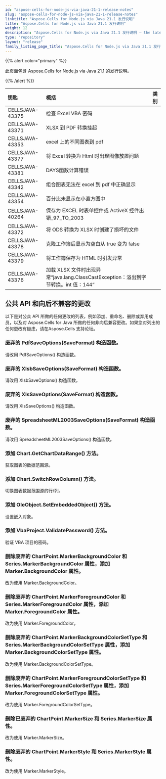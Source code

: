 ```yaml
---
id: "aspose-cells-for-node-js-via-java-21-1-release-notes"
slug: "aspose-cells-for-node-js-via-java-21-1-release-notes"
linktitle: "Aspose.Cells for Node.js via Java 21.1 发行说明"
title: "Aspose.Cells for Node.js via Java 21.1 发行说明"
weight: 12
description: "Aspose.Cells for Node.js via Java 21.1 发行说明 – the latest updates and fixes."
type: "repository"
layout: "release"
family_listing_page_title: "Aspose.Cells for Node.js via Java 21.1 发行说明"
---
```

{{% alert color="primary" %}} 

此页面包含 Aspose.Cells for Node.js via Java 21.1 的发行说明。

{{% /alert %}} 

|**钥匙**|**概括**|**类别**|
|:- |:- |:- |
|CELLSJAVA-43375|检查 Excel VBA 密码|
|CELLSJAVA-43371|XLSX 到 PDF 转换挂起|
|CELLSJAVA-43353|excel 上的不同图表到 pdf|
|CELLSJAVA-43377|将 Excel 转换为 Html 时出现图像放置问题|
|CELLSJAVA-43381|DAYS函数计算错误|
|CELLSJAVA-43342|组合图表无法在 excel 到 pdf 中正确显示|
|CELLSJAVA-43354|百分比未显示在小直方图中|
|CELLSJAVA-40264|保存为 EXCEL 时表单控件或 ActiveX 控件出错_97_TO_2003|
|CELLSJAVA-43372|将 ODS 转换为 XLSX 时创建了损坏的文件|
|CELLSJAVA-43378|克隆工作簿后显示为空白从 true 变为 false|
|CELLSJAVA-43379|将工作簿保存为 HTML 时引发异常|
|CELLSJAVA-43376|加载 XLSX 文件时出现异常“java.lang.ClassCastException：溢出到字节转换。int 值：144”|

## **公共 API 和向后不兼容的更改**

以下是对公众 API 所做的任何更改的列表，例如添加、重命名、删除或弃用成员，以及对 Aspose.Cells for Java 所做的任何非向后兼容更改。如果您对列出的任何更改有疑虑，请在Aspose.Cells 支持论坛。

### **废弃的 PdfSaveOptions(SaveFormat) 构造函数。**

请改用 PdfSaveOptions() 构造函数。

### **废弃的 XlsbSaveOptions(SaveFormat) 构造函数。**

请改用 XlsbSaveOptions() 构造函数。

### **废弃的 XlsSaveOptions(SaveFormat) 构造函数。**

请改用 XlsSaveOptions() 构造函数。

### **废弃的 SpreadsheetML2003SaveOptions(SaveFormat) 构造函数。**

请改用 SpreadsheetML2003SaveOptions() 构造函数。

### **添加 Chart.GetChartDataRange() 方法。**

获取图表的数据范围源。

### **添加 Chart.SwitchRowColumn() 方法。**

切换图表数据范围源的行/列。

### **添加 OleObject.SetEmbeddedObject() 方法。**

设置嵌入对象。

### **添加 VbaProject.ValidatePassword() 方法。**

验证 VBA 项目的密码。

### **删除废弃的 ChartPoint.MarkerBackgroundColor 和 Series.MarkerBackgroundColor 属性，添加 Marker.BackgroundColor 属性。**

改为使用 Marker.BackgroundColor。

### **删除废弃的 ChartPoint.MarkerForegroundColor 和 Series.MarkerForegroundColor 属性，添加 Marker.ForegroundColor 属性。**

改为使用 Marker.ForegroundColor。

### **删除废弃的 ChartPoint.MarkerBackgroundColorSetType 和 Series.MarkerBackgroundColorSetType 属性，添加 Marker.BackgroundColorSetType 属性。**

改为使用 Marker.BackgroundColorSetType。

### **删除废弃的 ChartPoint.MarkerForegroundColorSetType 和 Series.MarkerForegroundColorSetType 属性，添加 Marker.ForegroundColorSetType 属性。**

改为使用 Marker.ForegroundColorSetType。

### **删除已废弃的 ChartPoint.MarkerSize 和 Series.MarkerSize 属性。**

改为使用 Marker.MarkerSize。

### **删除废弃的 ChartPoint.MarkerStyle 和 Series.MarkerStyle 属性。**

改为使用 Marker.MarkerStyle。

